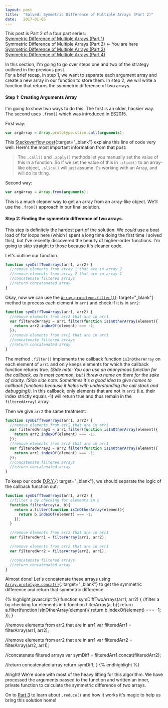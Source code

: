 ```yaml
---
layout: post
title:  "Solved: Symmetric Difference of Multiple Arrays (Part 2)"
date:   2017-01-05
---
```

This post is Part 2 of a four part series:  
[Symmetric Difference of Multiple Arrays (Part 1)](http://www.vincecampanale.com/blog/2017/01/03/symmetric-difference-of-multiple-arrays-part1/)  
Symmetric Difference of Multiple Arrays (Part 2) <- You are here  
[Symmetric Difference of Multiple Arrays (Part 3)](http://www.vincecampanale.com/blog/2017/01/05/symmetric-difference-of-multiple-arrays-part3/)  
[Symmetric Difference of Multiple Arrays (Part 4)](http://www.vincecampanale.com/blog/2017/01/12/symmetric-difference-of-multiple-arrays-part4/)  

In this section, I'm going to go over steps one and two of the strategy outlined in the previous post.  
For a brief recap, in step 1, we want to separate each argument array and create a new array in our function to store them. In step 2, we will write a function that returns the symmetric difference of two arrays.

#### Step 1: Creating Arguments Array
I'm going to show two ways to do this. The first is an older, hackier way. The second uses `.from()` which was introduced in ES2015.

First way:  
~~~ javascript
var argArray = Array.prototype.slice.call(arguments);
~~~

This [Stackoverflow post](http://stackoverflow.com/questions/7056925/how-does-array-prototype-slice-call-work){:target="_blank"} explains this line of code very well.
Here's the most important information from that post:
>The `.call()` and `.apply()` methods let you manually set the value of this in a function. So if we set the value of this in `.slice()` to an array-like object, `.slice()` will just assume it's working with an Array, and will do its thing.

Second way:  
~~~ javascript
var argArray = Array.from(arguments);
~~~

This is a much cleaner way to get an array from an array-like object. We'll use the `.from()` approach in our final solution.

#### Step 2: Finding the symmetric difference of two arrays.
This step is definitely the hardest part of the solution. We *could* use a boat load of for loops here (which I spent a long time doing the first time I solved this), but I've recently discovered the beauty of higher-order functions. I'm going to skip straight to those because it's cleaner code.

Let's outline our function.

~~~ javascript
function symDiffTwoArrays(arr1, arr2) {
  //remove elements from array 1 that are in array 2
  //remove elements from array 2 that are in array 1
  //concatenate filtered arrays
  //return concatenated array
}
~~~

Okay, now we can use the [`Array.prototype.filter()`](https://developer.mozilla.org/en-US/docs/Web/JavaScript/Reference/Global_Objects/Array/filter){: target="_blank"} method to process each element in `arr1` and check if it is in `arr2`:

~~~ javascript
function symDiffTwoArrays(arr1, arr2) {
  //remove elements from arr2 that are in arr1
  var filteredArray1 = arr1.filter(function isInOtherArray(element){
    return arr2.indexOf(element) === -1;
  });
  //remove elements from arr2 that are in arr1
  //concatenate filtered arrays
  //return concatenated array
}
~~~

The method `.filter()` implements the callback function `isInOtherArray` on each element of `arr1` and only keeps elements for which the callback function returns true. *(Side note: You can use an anonymous function for the callback, as is most common, but I threw a name on there for the sake of clarity. (Side side note: Sometimes it's a good idea to give names to callback functions because it helps with understanding the call stack and debugging)).* In this callback, only elements that are not in `arr2` (i.e. their index strictly equals -1) will return true and thus remain in the `filteredArray1` array.

Then we give `arr2` the same treatment:

~~~ javascript
function symDiffTwoArrays(arr1, arr2) {
  //remove elements from arr2 that are in arr1
  var filteredArray1 = arr1.filter(function isInOtherArray(element){
    return arr2.indexOf(element) === -1;
  });
  //remove elements from arr2 that are in arr1
  var filteredArray2 = arr2.filter(function isInOtherArray(element){
    return arr1.indexOf(element) === -1;
  });
  //concatenate filtered arrays
  //return concatenated array
}
~~~

To keep our code [D.R.Y.](https://en.wikipedia.org/wiki/Don't_repeat_yourself){: target="_blank"}, we should separate the logic of the callback function out:

~~~ javascript
function symDiffTwoArrays(arr1, arr2) {
  //filter a by checking for elements in b
  function filterArray(a, b){
    return a.filter(function isInOtherArray(element){
      return b.indexOf(element) === -1;
    });
  }

  //remove elements from arr2 that are in arr1
  var filteredArr1 = filterArray(arr1, arr2);

  //remove elements from arr2 that are in arr1
  var filteredArr2 = filterArray(arr2, arr1);

  //concatenate filtered arrays
  //return concatenated array
}
~~~

Almost done!
Let's concatenate these arrays using [`Array.prototype.concat()`](https://developer.mozilla.org/en-US/docs/Web/JavaScript/Reference/Global_Objects/Array/concat){: target="_blank"} to get the symmetric difference and return that symmetric difference.

{% highlight javascript %}
function symDiffTwoArrays(arr1, arr2) {
  //filter a by checking for elements in b
  function filterArray(a, b){
    return a.filter(function isInOtherArray(element){
      return b.indexOf(element) === -1;
    });
  }

  //remove elements from arr2 that are in arr1
  var filteredArr1 = filterArray(arr1, arr2);

  //remove elements from arr2 that are in arr1
  var filteredArr2 = filterArray(arr2, arr1);

  //concatenate filtered arrays
  var symDiff = filteredArr1.concat(filteredArr2);

  //return concatenated array
  return symDiff;
}
{% endhighlight %}

Alright! We're done with most of the heavy lifting for this algorithm. We have processed the arguments passed to the function and written an inner, private function to calculate the symmetric difference of two arrays.

On to [Part 3](http://www.vincecampanale.com/blog/2017/01/05/symmetric-difference-of-multiple-arrays-part3/) to learn about `.reduce()` and how it works it's magic to help us bring this solution home!
